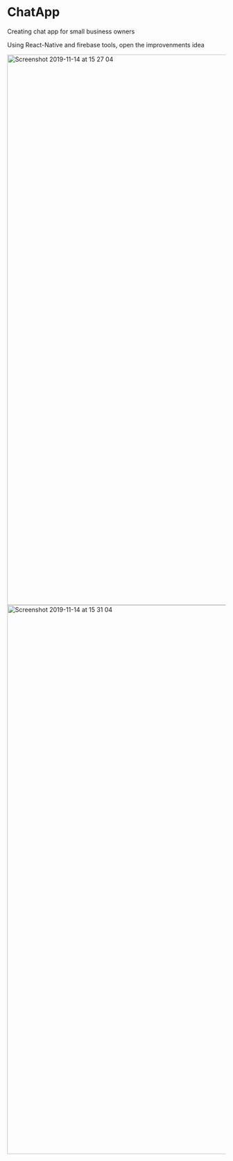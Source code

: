 # ChatApp
Creating chat app for small business owners

Using React-Native and firebase tools, open the improvenments idea



<img width="1266" alt="Screenshot 2019-11-14 at 15 27 04" src="https://user-images.githubusercontent.com/36129254/68871188-f8d8d180-06f3-11ea-9f13-be15354190cc.png">

<img width="1263" alt="Screenshot 2019-11-14 at 15 31 04" src="https://user-images.githubusercontent.com/36129254/68871202-fd9d8580-06f3-11ea-9b19-c76a984a7af8.png">
